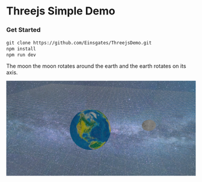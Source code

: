 # Threejs Simple Demo

### Get Started
```
git clone https://github.com/Einsgates/ThreejsDemo.git
npm install
npm run dev
```
The moon the moon rotates around the earth and the earth rotates on its axis.

![img](demo.png)